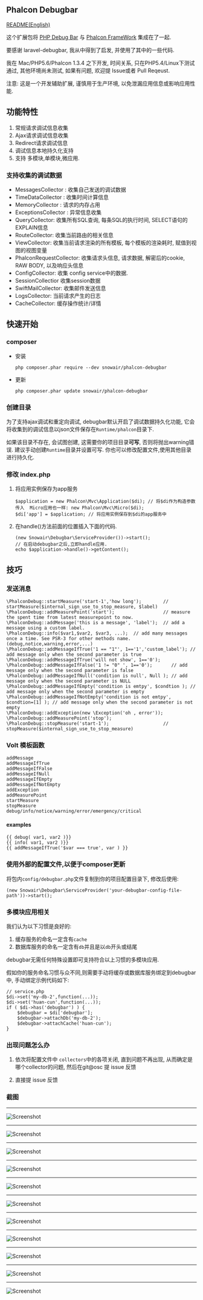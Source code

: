 ## Phalcon Debugbar

[README(English)](https://github.com/snowair/phalcon-debugbar/blob/master/README.EN.md)

这个扩展包将 [PHP Debug Bar](http://phpdebugbar.com/) 与  [Phalcon FrameWork](http://phalconphp.com) 集成在了一起.
 
要感谢 laravel-debugbar, 我从中得到了启发, 并使用了其中的一些代码.

我在 Mac/PHP5.6/Phalcon 1.3.4 之下开发, 时间关系, 只在PHP5.4/Linux下测试通过, 其他环境尚未测试, 如果有问题, 欢迎提 Issue或者 Pull Reqeust. 

注意: 这是一个开发辅助扩展, 谨慎用于生产环境, 以免泄漏应用信息或影响应用性能.

## 功能特性

1. 常规请求调试信息收集
2. Ajax请求调试信息收集
3. Redirect请求调试信息
4. 调试信息本地持久化支持
5. 支持 多模块,单模块,微应用.
 
### 支持收集的调试数据

 - MessagesCollector : 收集自己发送的调试数据
 - TimeDataCollector : 收集时间计算信息
 - MemoryCollector : 请求的内存占用
 - ExceptionsCollector : 异常信息收集
 - QueryCollector: 收集所有SQL查询, 每条SQL的执行时间, SELECT语句的EXPLAIN信息
 - RouteCollector: 收集当前路由的相关信息
 - ViewCollector:  收集当前请求渲染的所有模板, 每个模板的渲染耗时, 赋值到视图的视图变量
 - PhalconRequestCollector: 收集请求头信息, 请求数据, 解密后的cookie, RAW BODY, 以及响应头信息
 - ConfigCollector: 收集 config service中的数据.
 - SessionCollectior 收集session数据
 - SwiftMailCollector: 收集邮件发送信息
 - LogsCollector: 当前请求产生的日志
 - CacheCollector: 缓存操作统计/详情

## 快速开始

### composer

* 安装

    ```
    php composer.phar require --dev snowair/phalcon-debugbar
    ```
* 更新

    ```
    php composer.phar update snowair/phalcon-debugbar
    ```

### 创建目录

为了支持ajax调试和重定向调试, debugbar默认开启了调试数据持久化功能, 它会将收集到的调试信息以json文件保存在`Runtime/phalcon`目录下.

如果该目录不存在, 会试图创建, 这需要你的项目目录**可写**, 否则将抛出warning错误. 建议手动创建`Runtime`目录并设置可写. 你也可以修改配置文件,使用其他目录进行持久化.

### 修改 index.php

1. 将应用实例保存为app服务

    ```
    $application = new Phalcon\Mvc\Application($di); // 将$di作为构造参数传入  Micro应用也一样: new Phalcon\Mvc\Micro($di);
    $di['app'] = $application; // 将应用实例保存到$di的app服务中
    ```

2. 在handle()方法前面的位置插入下面的代码.

    ```
    (new Snowair\Debugbar\ServiceProvider())->start();
    // 在启动debugbar之后,立即handle应用.
    echo $application->handle()->getContent();
    ```
    
## 技巧

### 发送消息

```
\PhalconDebug::startMeasure('start-1','how long');        // startMeasure($internal_sign_use_to_stop_measure, $label)
\PhalconDebug::addMeasurePoint('start');                  // measure the spent time from latest measurepoint to now.
\PhalconDebug::addMessage('this is a message', 'label');  // add a message using a custom label.
\PhalconDebug::info($var1,$var2, $var3, ...);  // add many messages once a time. See PSR-3 for other methods name.(debug,notice,warning,error,...)
\PhalconDebug::addMessageIfTrue('1 == "1"', 1=='1','custom_label'); // add message only when the second parameter is true
\PhalconDebug::addMessageIfTrue('will not show', 1=='0');
\PhalconDebug::addMessageIfFalse('1 != "0" ', 1=='0');       // add message only when the second parameter is false
\PhalconDebug::addMessageIfNull('condition is null', Null ); // add message only when the second parameter is NULL
\PhalconDebug::addMessageIfEmpty('condition is emtpy', $condtion ); // add message only when the second parameter is empty
\PhalconDebug::addMessageIfNotEmpty('condition is not emtpy', $condtion=[1] ); // add message only when the second parameter is not empty
\PhalconDebug::addException(new \Exception('oh , error'));
\PhalconDebug::addMeasurePoint('stop');
\PhalconDebug::stopMeasure('start-1');                    // stopMeasure($internal_sign_use_to_stop_measure)
```

### Volt 模板函数

```
addMessage
addMessageIfTrue
addMessageIfFalse
addMessageIfNull
addMessageIfEmpty
addMessageIfNotEmpty
addException
addMeasurePoint
startMeasure
stopMeasure
debug/info/notice/warning/error/emergency/critical
```

#### examples

```
{{ debug( var1, var2 )}}
{{ info( var1, var2 )}}
{{ addMessageIfTrue('$var === true', var ) }}
```
    
### 使用外部的配置文件,以便于composer更新

将包内`config/debugbar.php`文件复制到你的项目配置目录下, 修改后使用:

```
(new Snowair\Debugbar\ServiceProvider('your-debugbar-config-file-path'))->start();
```

### 多模块应用相关

我们认为以下习惯是良好的:

1. 缓存服务的命名一定含有`cache`
2. 数据库服务的命名一定含有`db`并且是以`db`开头或结尾

debugbar无需任何特殊设置即可支持符合以上习惯的多模块应用. 

假如你的服务命名习惯与众不同,则需要手动将缓存或数据库服务绑定到debugbar中, 手动绑定示例代码如下:

```
// service.php
$di->set('my-db-2',function(...));
$di->set('huan-cun',function(...));
if ( $di->has('debugbar') ) {
    $debugbar = $di['debugbar'];
    $debugbar->attachDb('my-db-2');
    $debugbar->attachCache('huan-cun');
}
```

### 出现问题怎么办

1. 依次将配置文件中 `collectors`中的各项关闭, 直到问题不再出现, 从而确定是哪个collector的问题, 然后在git@osc 提 issue 反馈

2. 直接提 issue 反馈

### 截图


* * * 

![Screenshot](http://git.oschina.net/zhuyajie/phalcon-debugbar/raw/master/snapshots/message.png)

* * * 

![Screenshot](http://git.oschina.net/zhuyajie/phalcon-debugbar/raw/master/snapshots/timeline.png)

* * * 

![Screenshot](http://git.oschina.net/zhuyajie/phalcon-debugbar/raw/master/snapshots/exception.png)

* * * 

![Screenshot](http://git.oschina.net/zhuyajie/phalcon-debugbar/raw/master/snapshots/route.png)

* * * 

![Screenshot](http://git.oschina.net/zhuyajie/phalcon-debugbar/raw/master/snapshots/database.png)

* * * 

![Screenshot](http://git.oschina.net/zhuyajie/phalcon-debugbar/raw/master/snapshots/views.png)

* * * 

![Screenshot](http://git.oschina.net/zhuyajie/phalcon-debugbar/raw/master/snapshots/caches.png)

* * * 

![Screenshot](http://git.oschina.net/zhuyajie/phalcon-debugbar/raw/master/snapshots/config.png)

* * * 

![Screenshot](http://git.oschina.net/zhuyajie/phalcon-debugbar/raw/master/snapshots/session.png)

* * * 

![Screenshot](http://git.oschina.net/zhuyajie/phalcon-debugbar/raw/master/snapshots/request.png)

* * * 

![Screenshot](http://git.oschina.net/zhuyajie/phalcon-debugbar/raw/master/snapshots/stackdata.png)

